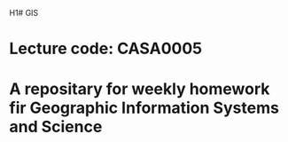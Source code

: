 H1# GIS 
# Lecture code: CASA0005
# A repositary for weekly homework fir Geographic Information Systems and Science
